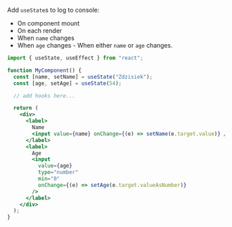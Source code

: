 Add `useState`s to log to console:
- On component mount
- On each render
- When `name` changes
- When `age` changes - When either `name` or `age` changes.

```jsx
import { useState, useEffect } from "react";

function MyComponent() {
  const [name, setName] = useState("Zdzisiek");
  const [age, setAge] = useState(54);

  // add hooks here...

  return (
    <div>
      <label>
        Name
        <input value={name} onChange={(e) => setName(e.target.value)} />
      </label>
      <label>
        Age
        <input
          value={age}
          type="number"
          min="0"
          onChange={(e) => setAge(e.target.valueAsNumber)}
        />
      </label>
    </div>
  );
}
```
